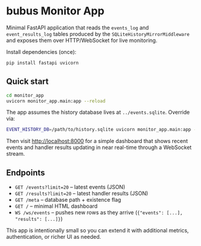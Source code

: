 # bubus Monitor App

Minimal FastAPI application that reads the `events_log` and `event_results_log` tables produced by the `SQLiteHistoryMirrorMiddleware` and exposes them over HTTP/WebSocket for live monitoring.

Install dependencies (once):

```bash
pip install fastapi uvicorn
```

## Quick start

```bash
cd monitor_app
uvicorn monitor_app.main:app --reload
```

The app assumes the history database lives at `../events.sqlite`. Override via:

```bash
EVENT_HISTORY_DB=/path/to/history.sqlite uvicorn monitor_app.main:app --reload
```

Then visit [http://localhost:8000](http://localhost:8000) for a simple dashboard that shows recent events and handler results updating in near real-time through a WebSocket stream.

## Endpoints

- `GET /events?limit=20` – latest events (JSON)
- `GET /results?limit=20` – latest handler results (JSON)
- `GET /meta` – database path + existence flag
- `GET /` – minimal HTML dashboard
- `WS /ws/events` – pushes new rows as they arrive (`{"events": [...], "results": [...]}`)

This app is intentionally small so you can extend it with additional metrics, authentication, or richer UI as needed.
